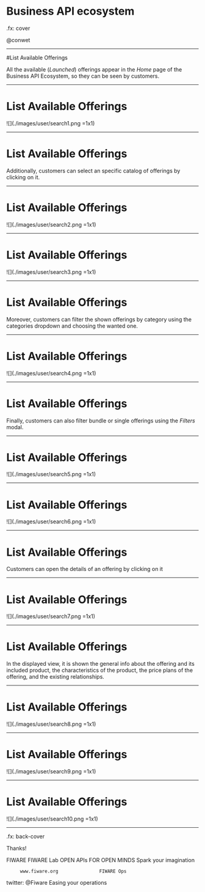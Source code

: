 # Business API ecosystem

.fx: cover

@conwet

---
#List Available Offerings

All the available (*Launched*) offerings appear in the *Home* page of the Business API Ecosystem, so they can be seen by customers.

---
# List Available Offerings

![](./images/user/search1.png =1x1)

---
# List Available Offerings

Additionally, customers can select an specific catalog of offerings by clicking on it.

---
# List Available Offerings

![](./images/user/search2.png =1x1)

---
# List Available Offerings

![](./images/user/search3.png =1x1)

---
# List Available Offerings

Moreover, customers can filter the shown offerings by category using the categories dropdown and choosing the wanted one.

---
# List Available Offerings

![](./images/user/search4.png =1x1)

---
# List Available Offerings

Finally, customers can also filter bundle or single offerings using the *Filters* modal.

---
# List Available Offerings

![](./images/user/search5.png =1x1)

---
# List Available Offerings

![](./images/user/search6.png =1x1)

---
# List Available Offerings

Customers can open the details of an offering by clicking on it

---
# List Available Offerings

![](./images/user/search7.png =1x1)

---
# List Available Offerings

In the displayed view, it is shown the general info about the offering and its included product, the characteristics of the product, the price plans of the offering, and the existing relationships.

---
# List Available Offerings

![](./images/user/search8.png =1x1)

---
# List Available Offerings

![](./images/user/search9.png =1x1)

---
# List Available Offerings

![](./images/user/search10.png =1x1)



---

.fx: back-cover

Thanks!

FIWARE                                FIWARE Lab
OPEN APIs FOR OPEN MINDS              Spark your imagination

         www.fiware.org               FIWARE Ops
twitter: @Fiware                      Easing your operations

